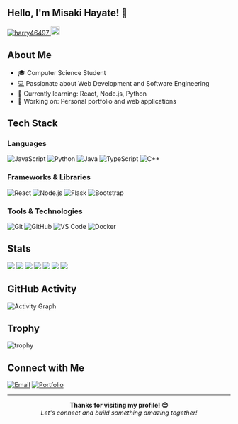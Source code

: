 ## Hello, I'm Misaki Hayate! 👋

<p align="left">
  <a href="https://github.com/harry46497/harry46497/">
    <img src="https://komarev.com/ghpvc/?username=harry46497" alt="harry46497" />
  </a>
  <a href="https://github.com/harry46497">
    <img height="20" src="https://img.shields.io/github/followers/harry46497?label=follow&logo=github&style=flat" />
  </a>
</p>

## About Me

- 🎓 Computer Science Student
- 💻 Passionate about Web Development and Software Engineering
- 🌱 Currently learning: React, Node.js, Python
- 🔭 Working on: Personal portfolio and web applications

## Tech Stack

### Languages

![JavaScript](https://img.shields.io/badge/-JavaScript-007ACC?style=for-the-badge&logo=javascript&logoColor=white)
![Python](https://img.shields.io/badge/-Python-3776AB?style=for-the-badge&logo=python&logoColor=white)
![Java](https://img.shields.io/badge/-Java-007396?style=for-the-badge&logo=java&logoColor=white)
![TypeScript](https://img.shields.io/badge/-TypeScript-3178C6?style=for-the-badge&logo=typescript&logoColor=white)
![C++](https://img.shields.io/badge/-C++-00599C?style=for-the-badge&logo=c%2B%2B&logoColor=white)

### Frameworks & Libraries

![React](https://img.shields.io/badge/-React-61DAFB?style=for-the-badge&logo=react&logoColor=black)
![Node.js](https://img.shields.io/badge/-Node.js-339933?style=for-the-badge&logo=node.js&logoColor=white)
![Flask](https://img.shields.io/badge/-Flask-000000?style=for-the-badge&logo=flask&logoColor=white)
![Bootstrap](https://img.shields.io/badge/-Bootstrap-7952B3?style=for-the-badge&logo=bootstrap&logoColor=white)

### Tools & Technologies

![Git](https://img.shields.io/badge/-Git-F05032?style=for-the-badge&logo=git&logoColor=white)
![GitHub](https://img.shields.io/badge/-GitHub-181717?style=for-the-badge&logo=github&logoColor=white)
![VS Code](https://img.shields.io/badge/-VS%20Code-007ACC?style=for-the-badge&logo=visual-studio-code&logoColor=white)
![Docker](https://img.shields.io/badge/-Docker-2496ED?style=for-the-badge&logo=docker&logoColor=white)

## Stats

![](http://github-profile-summary-cards.vercel.app/api/cards/profile-details?username=harry46497&theme=tokyonight)
![](http://github-profile-summary-cards.vercel.app/api/cards/repos-per-language?username=harry46497&theme=tokyonight)
![](http://github-profile-summary-cards.vercel.app/api/cards/most-commit-language?username=harry46497&theme=tokyonight)
![](http://github-profile-summary-cards.vercel.app/api/cards/stats?username=harry46497&theme=tokyonight)
![](http://github-profile-summary-cards.vercel.app/api/cards/productive-time?username=harry46497&theme=tokyonight&utcOffset=9)
![](https://github-readme-stats.vercel.app/api?username=harry46497&show_icons=true&theme=tokyonight&hide_border=true&count_private=true)
![](https://github-readme-stats.vercel.app/api/top-langs/?username=harry46497&layout=compact&theme=tokyonight&hide_border=true)

## GitHub Activity

![Activity Graph](https://github-readme-activity-graph.vercel.app/graph?username=harry46497&theme=github-compact&bg_color=0d1117&color=58a6ff&line=1f6feb&point=58a6ff)

## Trophy

![trophy](https://github-profile-trophy.vercel.app/?username=harry46497&theme=onedark&no-bg=true&no-frame=true&column=7)

## Connect with Me

[![Email](https://img.shields.io/badge/-Email-0078D4?style=for-the-badge&logo=microsoft-outlook&logoColor=white)](mailto:sasanqi68@gmail.com)
[![Portfolio](https://img.shields.io/badge/-Portfolio-0066CC?style=for-the-badge&logo=firefox&logoColor=white)](https://harry46497.github.io)

---

<div align="center">
  <b>Thanks for visiting my profile! 😊</b>
  <br>
  <i>Let's connect and build something amazing together!</i>
</div>
